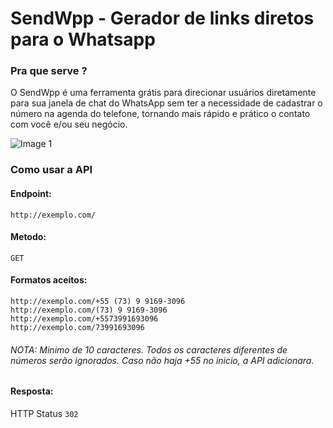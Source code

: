 # SendWpp - Gerador de links diretos para o Whatsapp

### Pra que serve ?

O SendWpp é uma ferramenta grátis para direcionar usuários diretamente para sua janela de chat do WhatsApp sem ter a necessidade de cadastrar o número na agenda do telefone, tornando mais rápido e prático o contato com você e/ou seu negócio. <br />

![Image 1](https://github.com/jco666/sendwpp/blob/master/readme_1.png) <br />

### Como usar a API

#### Endpoint:
```http://exemplo.com/```

#### Metodo:
```GET```

#### Formatos aceitos:

```http://exemplo.com/+55 (73) 9 9169-3096``` <br />
```http://exemplo.com/(73) 9 9169-3096``` <br />
```http://exemplo.com/+5573991693096``` <br />
```http://exemplo.com/73991693096``` <br />

###### NOTA: Minimo de 10 caracteres. Todos os caracteres diferentes de números serão ignorados. Caso não haja +55 no inicio, a API adicionara.

#### Resposta:

HTTP Status ```302```
